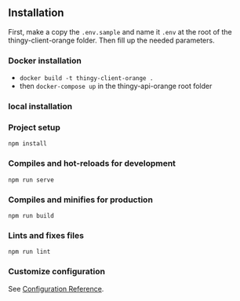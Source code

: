 ## Installation

First, make a copy the `.env.sample` and name it `.env` at the root of the thingy-client-orange folder.
Then fill up the needed parameters.   

### Docker installation

- `docker build -t thingy-client-orange .`
- then `docker-compose up` in the thingy-api-orange root folder

### local installation

### Project setup
```
npm install
```

### Compiles and hot-reloads for development
```
npm run serve
```

### Compiles and minifies for production
```
npm run build
```

### Lints and fixes files
```
npm run lint
```

### Customize configuration
See [Configuration Reference](https://cli.vuejs.org/config/).
